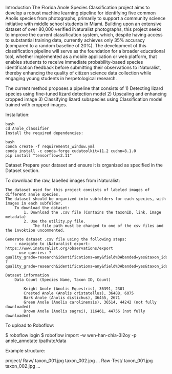 Introduction
The Florida Anole Species Classification project aims to develop a robust machine learning pipeline for identifying five common Anolis species from photographs, primarily to support a community science initiative with middle school students in Miami. Building upon an extensive dataset of over 80,000 verified iNaturalist photographs, this project seeks to improve the current classification system, which, despite having access to substantial training data, currently achieves only 35% accuracy (compared to a random baseline of 20%). The development of this classification pipeline will serve as the foundation for a broader educational tool, whether implemented as a mobile application or web platform, that enables students to receive immediate probability-based species identification feedback before submitting their observations to iNaturalist, thereby enhancing the quality of citizen science data collection while engaging young students in herpetological research. 

The current method proposes a pipeline that consists of 1) Detecting lizard species using fine-tuned lizard detection model 2) Upscaling and enhancing cropped image 3) Classifying lizard subspecies using Classification model trained with cropped images.

Installation:

    bash
    cd Anole_classifier
    Install the required dependencies:

    bash
    conda create -f requirements_window.yml
    conda install -c conda-forge cudatoolkit=11.2 cudnn=8.1.0
    pip install "tensorflow<2.11" 

Dataset
Prepare your dataset and ensure it is organized as specified in the Dataset section.

To download the raw, labelled images from iNaturalist:

    The dataset used for this project consists of labeled images of different anole species. 
    The dataset should be organized into subfolders for each species, with images in each subfolder.
        To download the dataset: 
            1. Download the .csv file (Contains the taxonID, link, image metadata) 
            2. Use the utility.py file. 
                The file path must be changed to one of the csv files and the invoktion uncommented.

    Generate dataset .csv file using the following steps:
        - navigate to iNaturalist export: https://www.inaturalist.org/observations/export
        - use queries: ?quality_grade=research&identifications=any&field%3Abanded=yes&taxon_ids%5B%5D=36488%2C36391%2C36455, ?quality_grade=research&identifications=any&field%3Abanded=yes&taxon_ids%5B%5D=116461%2C36514

    Dataset information
        Data Count (Species Name, Taxon ID, Count)

            Knight Anole (Anolis Equestris), 36391, 2301
            Crested Anole (Anolis cristatellus), 36488, 6075
            Bark Anole (Anolis distichus), 36455, 2671
            Green Anole (Anolis carolinensis), 36514, 44242 (not fully downloaded)
            Brown Anole (Anolis sagrei), 116461, 44756 (not fully downloaded)

To upload to Roboflow:

$ roboflow login
$ roboflow import -w wen-han-chia-3l2oy -p anole_annotate /path/to/data


Example structure:

project/
    Raw/
        taxon_001.jpg
        taxon_002.jpg
        ...
    Raw-Test/
        taxon_001.jpg
        taxon_002.jpg
        ...

